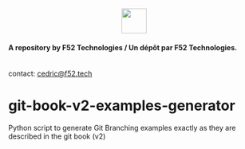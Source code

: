 <h3 align="center">
	<img src="http://f52.tech/_nuxt/img/logo.89beae5.png" width="50" />
</h3>
<p align="center">
<h4>A repository by F52 Technologies / Un dépôt par F52 Technologies.</h5>
<br/>
contact: <a href="mailto:cedric@f52.tech">cedric@f52.tech</a>
</p>

# git-book-v2-examples-generator

Python script to generate Git Branching examples exactly as they are described in the git book (v2)
